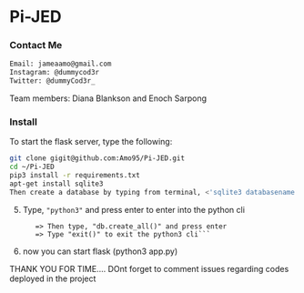 # Pi-JED
### Contact Me
```bash
Email: jameaamo@gmail.com
Instagram: @dummycod3r
Twitter: @dummyCod3r_
```

Team members:
Diana Blankson and Enoch Sarpong


### Install

To start the flask server, type the following:
```bash
git clone gigit@github.com:Amo95/Pi-JED.git
cd ~/Pi-JED
pip3 install -r requirements.txt
apt-get install sqlite3
Then create a database by typing from terminal, <'sqlite3 databasename'>. From the sqlite3 session type, create table and exit
```

5. Type, ```"python3"``` and press enter to enter into the python cli

	```=> From the python3 cli, type "from app import db" and press enter
	   => Then type, "db.create_all()" and press enter
	   => Type "exit()" to exit the python3 cli```

6. now you can start flask (python3 app.py)


THANK YOU FOR TIME.... DOnt forget to comment issues regarding codes deployed in the project
